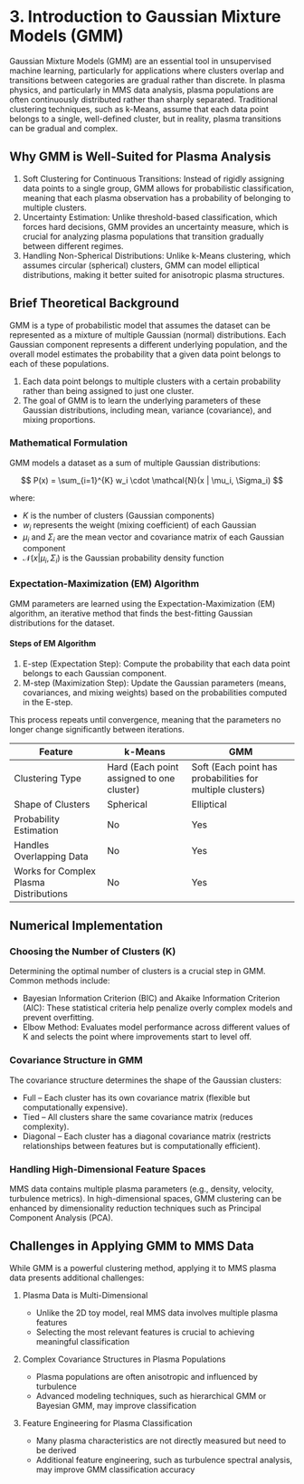 # 3. Introduction to Gaussian Mixture Models (GMM)

Gaussian Mixture Models (GMM) are an essential tool in unsupervised machine learning, particularly for applications where clusters overlap and transitions between categories are gradual rather than discrete. In plasma physics, and particularly in MMS data analysis, plasma populations are often continuously distributed rather than sharply separated. Traditional clustering techniques, such as k-Means, assume that each data point belongs to a single, well-defined cluster, but in reality, plasma transitions can be gradual and complex.

## Why GMM is Well-Suited for Plasma Analysis

1. Soft Clustering for Continuous Transitions: Instead of rigidly assigning data points to a single group, GMM allows for probabilistic classification, meaning that each plasma observation has a probability of belonging to multiple clusters.
2. Uncertainty Estimation: Unlike threshold-based classification, which forces hard decisions, GMM provides an uncertainty measure, which is crucial for analyzing plasma populations that transition gradually between different regimes.
3. Handling Non-Spherical Distributions: Unlike k-Means clustering, which assumes circular (spherical) clusters, GMM can model elliptical distributions, making it better suited for anisotropic plasma structures.

## Brief Theoretical Background

GMM is a type of probabilistic model that assumes the dataset can be represented as a mixture of multiple Gaussian (normal) distributions. Each Gaussian component represents a different underlying population, and the overall model estimates the probability that a given data point belongs to each of these populations.
1. Each data point belongs to multiple clusters with a certain probability rather than being assigned to just one cluster.
2. The goal of GMM is to learn the underlying parameters of these Gaussian distributions, including mean, variance (covariance), and mixing proportions.

### Mathematical Formulation

GMM models a dataset as a sum of multiple Gaussian distributions:

$$ P(x) = \sum_{i=1}^{K} w_i \cdot \mathcal{N}(x | \mu_i, \Sigma_i) $$

where:
- $K$ is the number of clusters (Gaussian components)
- $w_i$ represents the weight (mixing coefficient) of each Gaussian
- $\mu_i$ and $\Sigma_i$ are the mean vector and covariance matrix of each Gaussian component
- $\mathcal{N}(x | \mu_i, \Sigma_i)$ is the Gaussian probability density function

### Expectation-Maximization (EM) Algorithm

GMM parameters are learned using the Expectation-Maximization (EM) algorithm, an iterative method that finds the best-fitting Gaussian distributions for the dataset.

#### Steps of EM Algorithm
1. E-step (Expectation Step): Compute the probability that each data point belongs to each Gaussian component.
2. M-step (Maximization Step): Update the Gaussian parameters (means, covariances, and mixing weights) based on the probabilities computed in the E-step.

This process repeats until convergence, meaning that the parameters no longer change significantly between iterations.

| Feature | k-Means | GMM |
|---------|---------|-----|
| Clustering Type | Hard (Each point assigned to one cluster) | Soft (Each point has probabilities for multiple clusters) |
| Shape of Clusters | Spherical | Elliptical |
| Probability Estimation | No | Yes |
| Handles Overlapping Data | No | Yes |
| Works for Complex Plasma Distributions | No | Yes |

## Numerical Implementation

### Choosing the Number of Clusters (K)

Determining the optimal number of clusters is a crucial step in GMM. Common methods include:
- Bayesian Information Criterion (BIC) and Akaike Information Criterion (AIC): These statistical criteria help penalize overly complex models and prevent overfitting.
- Elbow Method: Evaluates model performance across different values of  K  and selects the point where improvements start to level off.

### Covariance Structure in GMM

The covariance structure determines the shape of the Gaussian clusters:
- Full – Each cluster has its own covariance matrix (flexible but computationally expensive).
- Tied – All clusters share the same covariance matrix (reduces complexity).
- Diagonal – Each cluster has a diagonal covariance matrix (restricts relationships between features but is computationally efficient).

### Handling High-Dimensional Feature Spaces

MMS data contains multiple plasma parameters (e.g., density, velocity, turbulence metrics). In high-dimensional spaces, GMM clustering can be enhanced by dimensionality reduction techniques such as Principal Component Analysis (PCA).

## Challenges in Applying GMM to MMS Data

While GMM is a powerful clustering method, applying it to MMS plasma data presents additional challenges:

1. Plasma Data is Multi-Dimensional
   - Unlike the 2D toy model, real MMS data involves multiple plasma features
   - Selecting the most relevant features is crucial to achieving meaningful classification

2. Complex Covariance Structures in Plasma Populations
   - Plasma populations are often anisotropic and influenced by turbulence
   - Advanced modeling techniques, such as hierarchical GMM or Bayesian GMM, may improve classification

3. Feature Engineering for Plasma Classification
   - Many plasma characteristics are not directly measured but need to be derived
   - Additional feature engineering, such as turbulence spectral analysis, may improve GMM classification accuracy